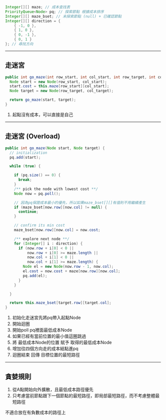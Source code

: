 ```java
Integer[][] maze; // 成本查找表
PriorityQueue<Node> pq; // 探索節點 根據成本排序
Integer[][] maze_bset; // 未探索節點 (null) + 已確認節點
Integer[][] direction = {
    { -1, 0 },
    { 1, 0 },
    { 0, -1 },
    { 0, 1 }
}; // 尋找方向
```

---

## 走迷宮

```java
public int go_maze(int row_start, int col_start, int row_target, int col_target) {
  Node start = new Node(row_start, col_start);
  start.cost = this.maze[row_start][col_start];
  Node target = new Node(row_target, col_target);

  return go_maze(start, target);
}
```

1. 起點沒有成本，可以直接是自己

---

## 走迷宮 (Overload)

```java
public int go_maze(Node start, Node target) {
  // initialization
  pq.add(start);

  while (true) {

    if (pq.size() == 0) {
      break;
    }
    /** pick the node with lowest cost **/
    Node now = pq.poll();

    // 因為pq保證成本最小的優先，所以如果maze_bset[][]有值則不用繼續產生
    if (maze_bset[now.row][now.col] != null) {
      continue;
    }

    // confirm its min cost
    maze_bset[now.row][now.col] = now.cost;

    /** explore next node **/
    for (Integer[] i : direction) {
      if (now.row + i[0] < 0 ||
          now.row + i[0] >= maze.length ||
          now.col + i[1] < 0 ||
          now.col + i[1] >= maze.length) {
        Node el = new Node(now.row - 1, now.col);
        el.cost = now.cost + maze[now.row][now.col];
        pq.add(el);
      }
    }

  }

  return this.maze_bset[target.row][target.col];
}
```

1. 初始化走迷宮先將pq帶入起點Node
2. 開始迴圈
3. 開始poll pq裡面最低成本Node
4. 如果已經有當前位置的最小值這圈跳過
5. 將 最低成本Node的位置 賦予 取得的最低成本Node
6. 增加往四個方向走的成本結點進pq
7. 迴圈結束 回傳 目標位置的最短路徑

---

## 貪婪規則
1. 從A點開始向外擴散，且最低成本路徑優先
2. 只考慮當前節點跟下一個節點的最短路徑，即局部最短路徑，而不考慮整體最短路徑

不適合放在有負數成本的路徑上